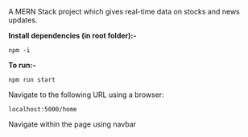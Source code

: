 A MERN Stack project which gives real-time data on stocks and news updates.

**Install dependencies (in root folder):-**

```npm -i```

**To run:-**

```npm run start```

Navigate to the following URL using a browser:

```localhost:5000/home```

Navigate within the page using navbar
